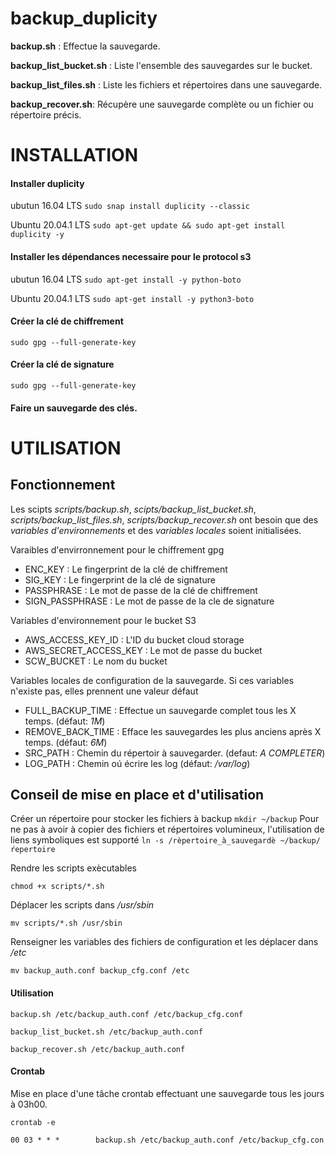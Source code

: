 # backup_duplicity


**backup.sh** : Effectue la sauvegarde.

**backup_list_bucket.sh** : Liste l'ensemble des sauvegardes sur le bucket.

**backup_list_files.sh** : Liste les fichiers et répertoires dans une sauvegarde.

**backup_recover.sh**: Récupère une sauvegarde complète ou un fichier ou répertoire précis.


# INSTALLATION

#### Installer duplicity
ubutun 16.04 LTS
`sudo snap install duplicity --classic`
	
Ubuntu 20.04.1 LTS
`sudo apt-get update && sudo apt-get install duplicity -y`

#### Installer les dépendances necessaire pour le protocol s3

ubutun 16.04 LTS
`sudo apt-get install -y python-boto`

Ubuntu 20.04.1 LTS
`sudo apt-get install -y python3-boto`

#### Créer la clé de chiffrement
  `sudo gpg --full-generate-key`

#### Créer la clé de signature
  `sudo gpg --full-generate-key`

#### Faire un sauvegarde des clés.



# UTILISATION

## Fonctionnement

Les scipts *scripts/backup.sh*, *scipts/backup_list_bucket.sh*, *scripts/backup_list_files.sh*, *scripts/backup_recover.sh* ont besoin que des *variables d'environnements* et des *variables locales* soient initialisées.

Varaibles d'envirronnement pour le chiffrement gpg

* ENC_KEY : Le fingerprint de la clé de chiffrement
* SIG_KEY : Le fingerprint de la clé de signature
* PASSPHRASE : Le mot de passe de la clé de chiffrement
* SIGN_PASSPHRASE : Le mot de passe de la cle de signature

Variables d'environnement pour le bucket S3
* AWS_ACCESS_KEY_ID : L'ID du bucket cloud storage
* AWS_SECRET_ACCESS_KEY : Le mot de passe du bucket
* SCW_BUCKET : Le nom du bucket

Variables locales de configuration de la sauvegarde.
Si ces variables n'existe pas, elles prennent une valeur défaut
* FULL_BACKUP_TIME : Effectue un sauvegarde complet tous les X temps. (défaut: *1M*)
* REMOVE_BACK_TIME : Efface les sauvegardes les plus anciens après X temps. (défaut: *6M*)
* SRC_PATH : Chemin du répertoir à sauvegarder. (defaut: *A COMPLETER*)
* LOG_PATH : Chemin oú écrire les log (défaut: */var/log*)







## Conseil de mise en place et d'utilisation

Créer un répertoire pour stocker les fichiers à backup
`mkdir ~/backup`
Pour ne pas à avoir à copier des fichiers et répertoires volumineux, l'utilisation de liens symboliques est supporté
`ln -s /rèpertoire_à_sauvegardè ~/backup/ŕepertoire`

Rendre les scripts exècutables 

`chmod +x scripts/*.sh `

Déplacer les scripts dans */usr/sbin*

`mv scripts/*.sh /usr/sbin`

Renseigner les variables des fichiers de configuration et les déplacer dans */etc*

`mv backup_auth.conf backup_cfg.conf /etc`

#### Utilisation
`backup.sh /etc/backup_auth.conf /etc/backup_cfg.conf`

`backup_list_bucket.sh /etc/backup_auth.conf`

`backup_recover.sh /etc/backup_auth.conf`

#### Crontab
Mise en place d'une tâche crontab effectuant une sauvegarde tous les jours à 03h00.

`crontab -e`

`00 03 * * *		backup.sh /etc/backup_auth.conf /etc/backup_cfg.con`



